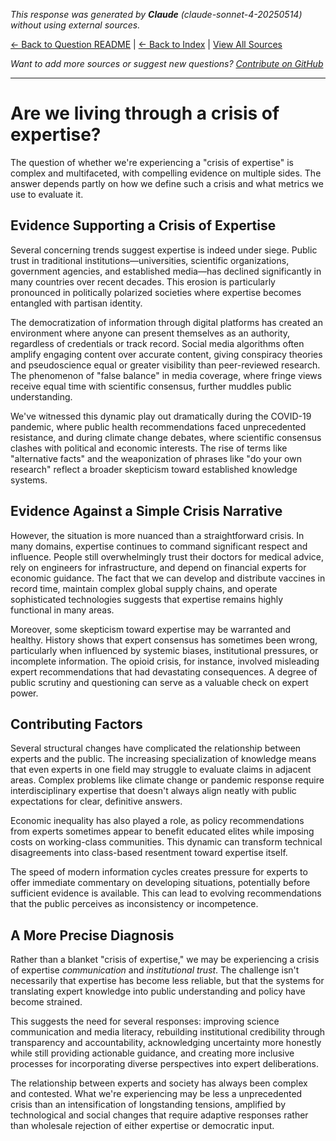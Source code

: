 <!-- 
Generated by: claude
Model: claude-sonnet-4-20250514
Prompt type: default
Tools enabled: False
Generated at: 2025-06-30T22:51:37.887065
-->

*This response was generated by **Claude** (claude-sonnet-4-20250514) without using external sources.*

[← Back to Question README](README.md) | [← Back to Index](../README.md) | [View All Sources](../allsources.md)

*Want to add more sources or suggest new questions? [Contribute on GitHub](https://github.com/justinwest/SuggestedSources)*

---

# Are we living through a crisis of expertise?

The question of whether we're experiencing a "crisis of expertise" is complex and multifaceted, with compelling evidence on multiple sides. The answer depends partly on how we define such a crisis and what metrics we use to evaluate it.

## Evidence Supporting a Crisis of Expertise

Several concerning trends suggest expertise is indeed under siege. Public trust in traditional institutions—universities, scientific organizations, government agencies, and established media—has declined significantly in many countries over recent decades. This erosion is particularly pronounced in politically polarized societies where expertise becomes entangled with partisan identity.

The democratization of information through digital platforms has created an environment where anyone can present themselves as an authority, regardless of credentials or track record. Social media algorithms often amplify engaging content over accurate content, giving conspiracy theories and pseudoscience equal or greater visibility than peer-reviewed research. The phenomenon of "false balance" in media coverage, where fringe views receive equal time with scientific consensus, further muddles public understanding.

We've witnessed this dynamic play out dramatically during the COVID-19 pandemic, where public health recommendations faced unprecedented resistance, and during climate change debates, where scientific consensus clashes with political and economic interests. The rise of terms like "alternative facts" and the weaponization of phrases like "do your own research" reflect a broader skepticism toward established knowledge systems.

## Evidence Against a Simple Crisis Narrative

However, the situation is more nuanced than a straightforward crisis. In many domains, expertise continues to command significant respect and influence. People still overwhelmingly trust their doctors for medical advice, rely on engineers for infrastructure, and depend on financial experts for economic guidance. The fact that we can develop and distribute vaccines in record time, maintain complex global supply chains, and operate sophisticated technologies suggests that expertise remains highly functional in many areas.

Moreover, some skepticism toward expertise may be warranted and healthy. History shows that expert consensus has sometimes been wrong, particularly when influenced by systemic biases, institutional pressures, or incomplete information. The opioid crisis, for instance, involved misleading expert recommendations that had devastating consequences. A degree of public scrutiny and questioning can serve as a valuable check on expert power.

## Contributing Factors

Several structural changes have complicated the relationship between experts and the public. The increasing specialization of knowledge means that even experts in one field may struggle to evaluate claims in adjacent areas. Complex problems like climate change or pandemic response require interdisciplinary expertise that doesn't always align neatly with public expectations for clear, definitive answers.

Economic inequality has also played a role, as policy recommendations from experts sometimes appear to benefit educated elites while imposing costs on working-class communities. This dynamic can transform technical disagreements into class-based resentment toward expertise itself.

The speed of modern information cycles creates pressure for experts to offer immediate commentary on developing situations, potentially before sufficient evidence is available. This can lead to evolving recommendations that the public perceives as inconsistency or incompetence.

## A More Precise Diagnosis

Rather than a blanket "crisis of expertise," we may be experiencing a crisis of expertise *communication* and *institutional trust*. The challenge isn't necessarily that expertise has become less reliable, but that the systems for translating expert knowledge into public understanding and policy have become strained.

This suggests the need for several responses: improving science communication and media literacy, rebuilding institutional credibility through transparency and accountability, acknowledging uncertainty more honestly while still providing actionable guidance, and creating more inclusive processes for incorporating diverse perspectives into expert deliberations.

The relationship between experts and society has always been complex and contested. What we're experiencing may be less a unprecedented crisis than an intensification of longstanding tensions, amplified by technological and social changes that require adaptive responses rather than wholesale rejection of either expertise or democratic input.